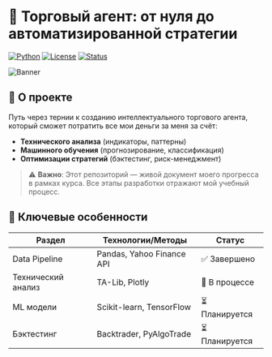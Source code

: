 # 🚀 Торговый агент: от нуля до автоматизированной стратегии

[![Python](https://img.shields.io/badge/Python-3.10%2B-blue?logo=python)](https://www.python.org/)
[![License](https://img.shields.io/badge/License-MIT-green)](https://opensource.org/licenses/MIT)
[![Status](https://img.shields.io/badge/Status-In%20Active%20Development-orange)](https://github.com/yourusername)

![Banner]([https://via.placeholder.com/1920x300.png?text=Algorithmic+Trading+Project+-+ML+%26+Technical+Analysis](https://i.pinimg.com/originals/89/82/c9/8982c96abe8ac0322cdd2bf7df6cc619.jpg)) 

## 📌 О проекте
Путь через тернии к созданию интеллектуального торгового агента, который сможет потратить все мои деньги за меня за счёт:
- **Технического анализа** (индикаторы, паттерны)
- **Машинного обучения** (прогнозирование, классификация)
- **Оптимизации стратегий** (бэктестинг, риск-менеджмент)

> ⚠️ **Важно**: Этот репозиторий — живой документ моего прогресса в рамках курса. Все этапы разработки отражают мой учебный процесс.

## 🌟 Ключевые особенности
| Раздел               | Технологии/Методы                          | Статус       |
|-----------------------|--------------------------------------------|--------------|
| Data Pipeline         | Pandas, Yahoo Finance API                  | ✅ Завершено |
| Технический анализ    | TA-Lib, Plotly                             | 🚧 В процессе|
| ML модели             | Scikit-learn, TensorFlow                   | ⏳ Планируется|
| Бэктестинг            | Backtrader, PyAlgoTrade                    | ⏳ Планируется|
